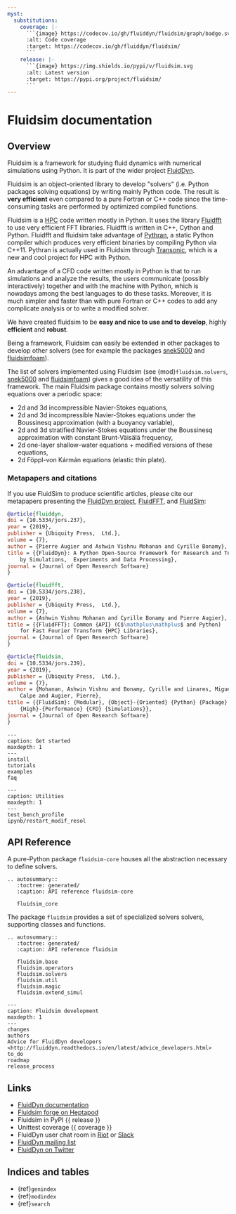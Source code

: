 ```yaml
---
myst:
  substitutions:
    coverage: |-
      ```{image} https://codecov.io/gh/fluiddyn/fluidsim/graph/badge.svg?token=dVfssLBgF2
      :alt: Code coverage
      :target: https://codecov.io/gh/fluiddyn/fluidsim/
      ```
    release: |-
      ```{image} https://img.shields.io/pypi/v/fluidsim.svg
      :alt: Latest version
      :target: https://pypi.org/project/fluidsim/
      ```
---
```


# Fluidsim documentation

## Overview

Fluidsim is a framework for studying fluid dynamics with numerical simulations
using Python. It is part of the wider project
[FluidDyn](http://fluiddyn.readthedocs.io).

Fluidsim is an object-oriented library to develop "solvers" (i.e. Python packages
solving equations) by writing mainly Python code. The result is **very efficient**
even compared to a pure Fortran or C++ code since the time-consuming tasks are
performed by optimized compiled functions.

Fluidsim is a [HPC](https://en.wikipedia.org/wiki/High-performance_computing) code
written mostly in Python. It uses the library
[Fluidfft](http://fluidfft.readthedocs.io) to use very efficient FFT libraries.
Fluidfft is written in C++, Cython and Python. Fluidfft and fluidsim take
advantage of [Pythran](https://github.com/serge-sans-paille/pythran), a static
Python compiler which produces very efficient binaries by compiling Python via
C++11. Pythran is actually used in Fluidsim through
[Transonic](http://transonic.readthedocs.io), which is a new and cool project for
HPC with Python.

An advantage of a CFD code written mostly in Python is that to run simulations and
analyze the results, the users communicate (possibly interactively) together and
with the machine with Python, which is nowadays among the best languages to do
these tasks. Moreover, it is much simpler and faster than with pure Fortran or C++
codes to add any complicate analysis or to write a modified solver.

We have created fluidsim to be **easy and nice to use and to develop**, highly
**efficient** and **robust**.

Being a framework, Fluidsim can easily be extended in other packages to develop
other solvers (see for example the packages [snek5000] and [fluidsimfoam]).

The list of solvers implemented using Fluidsim (see {mod}`fluidsim.solvers`,
[snek5000] and [fluidsimfoam]) gives a good idea of the versatility of this
framework. The main Fluidsim package contains mostly solvers solving equations
over a periodic space:

- 2d and 3d incompressible Navier-Stokes equations,
- 2d and 3d incompressible Navier-Stokes equations under the Boussinesq
  approximation (with a buoyancy variable),
- 2d and 3d stratified Navier-Stokes equations under the Boussinesq approximation
  with constant Brunt-Väisälä frequency,
- 2d one-layer shallow-water equations + modified versions of these equations,
- 2d Föppl-von Kármán equations (elastic thin plate).

### Metapapers and citations

If you use FluidSim to produce scientific articles, please cite our metapapers
presenting the
[FluidDyn project](https://openresearchsoftware.metajnl.com/articles/10.5334/jors.237/),
[FluidFFT](https://openresearchsoftware.metajnl.com/articles/10.5334/jors.238/),
and
[FluidSim](https://openresearchsoftware.metajnl.com/articles/10.5334/jors.239/):

```bibtex
@article{fluiddyn,
doi = {10.5334/jors.237},
year = {2019},
publisher = {Ubiquity Press,  Ltd.},
volume = {7},
author = {Pierre Augier and Ashwin Vishnu Mohanan and Cyrille Bonamy},
title = {{FluidDyn}: A Python Open-Source Framework for Research and Teaching in Fluid Dynamics
    by Simulations,  Experiments and Data Processing},
journal = {Journal of Open Research Software}
}

@article{fluidfft,
doi = {10.5334/jors.238},
year = {2019},
publisher = {Ubiquity Press,  Ltd.},
volume = {7},
author = {Ashwin Vishnu Mohanan and Cyrille Bonamy and Pierre Augier},
title = {{FluidFFT}: Common {API} (C$\mathplus\mathplus$ and Python)
    for Fast Fourier Transform {HPC} Libraries},
journal = {Journal of Open Research Software}
}

@article{fluidsim,
doi = {10.5334/jors.239},
year = {2019},
publisher = {Ubiquity Press,  Ltd.},
volume = {7},
author = {Mohanan, Ashwin Vishnu and Bonamy, Cyrille and Linares, Miguel
    Calpe and Augier, Pierre},
title = {{FluidSim}: {Modular}, {Object}-{Oriented} {Python} {Package} for
    {High}-{Performance} {CFD} {Simulations}},
journal = {Journal of Open Research Software}
}
```

```{toctree}
---
caption: Get started
maxdepth: 1
---
install
tutorials
examples
faq
```

```{toctree}
---
caption: Utilities
maxdepth: 1
---
test_bench_profile
ipynb/restart_modif_resol
```

## API Reference

A pure-Python package `fluidsim-core` houses all the abstraction necessary to
define solvers.

```{eval-rst}
.. autosummary::
   :toctree: generated/
   :caption: API reference fluidsim-core

   fluidsim_core
```

The package `fluidsim` provides a set of specialized solvers solvers, supporting
classes and functions.

```{eval-rst}
.. autosummary::
   :toctree: generated/
   :caption: API reference fluidsim

   fluidsim.base
   fluidsim.operators
   fluidsim.solvers
   fluidsim.util
   fluidsim.magic
   fluidsim.extend_simul

```

```{toctree}
---
caption: Fluidsim development
maxdepth: 1
---
changes
authors
Advice for FluidDyn developers <http://fluiddyn.readthedocs.io/en/latest/advice_developers.html>
to_do
roadmap
release_process
```

## Links

- [FluidDyn documentation](http://fluiddyn.readthedocs.io)
- [Fluidsim forge on Heptapod](https://foss.heptapod.net/fluiddyn/fluidsim)
- Fluidsim in PyPI {{ release }}
- Unittest coverage {{ coverage }}
- FluidDyn user chat room in
  [Riot](https://riot.im/app/#/room/#fluiddyn-users:matrix.org) or
  [Slack](https://fluiddyn.slack.com)
- [FluidDyn mailing list](https://www.freelists.org/list/fluiddyn)
- [FluidDyn on Twitter](https://twitter.com/pyfluiddyn)

## Indices and tables

- {ref}`genindex`
- {ref}`modindex`
- {ref}`search`

[fluidsimfoam]: https://foss.heptapod.net/fluiddyn/fluidsimfoam
[snek5000]: https://github.com/exabl/snek5000/

